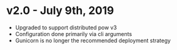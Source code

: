 # v2.0 - July 9th, 2019
- Upgraded to support distributed pow v3
- Configuration done primarily via cli arguments
- Gunicorn is no longer the recommended deployment strategy